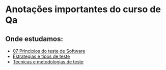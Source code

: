 # Anotações importantes do curso de Qa

## Onde estudamos:

  * [07 Principios do teste de Software](https://github.com/Senziani/EstudoQa/blob/main/07%20Principios%20do%20teste%20de%20Software.md)
  * [Estrategias e tipos de teste](https://github.com/Senziani/EstudoQa/blob/main/Estrategias%20e%20tipos%20de%20teste.md)
  * [Tecnicas e metodologias de teste](https://github.com/Senziani/EstudoQa/blob/main/Tecnicas%20e%20Metodologias%20de%20teste.md)
